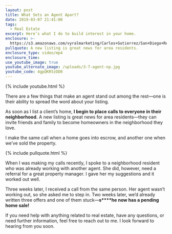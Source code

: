 ```yaml
---
layout: post
title: What Sets an Agent Apart?
date: 2019-03-07 21:41:00
tags:
  - Real Estate
excerpt: Here’s what I do to build interest in your home.
enclosure: >-
  https://s3.amazonaws.com/vyralmarketing/Carlos+Gutierrez/San+Diego+Real+Estate+Agent-+What+Sets+an+Agent+Apart_.mp4
pullquote: A new listing is great news for area residents.
enclosure_type: video/mp4
enclosure_time:
use_youtube_image: true
youtube_alternate_image: /uploads/3-7-agent-np.jpg
youtube_code: 4gpQKR5zDD0
---
```


{% include youtube.html %}

There are a few things that make an agent stand out among the rest—one is their ability to spread the word about your listing.

As soon as I list a client’s home, **I begin to place calls to everyone in their neighborhood.** A new listing is great news for area residents—they can invite friends and family to become homeowners in the neighborhood they love.

I make the same call when a home goes into escrow, and another one when we’ve sold the property.

{% include pullquote.html %}

When I was making my calls recently, I spoke to a neighborhood resident who was already working with another agent. She did, however, need a referral for a great property manager. I gave her my suggestions and it worked out well.

Three weeks later, I received a call from the same person. Her agent wasn’t working out, so she asked me to step in. Two weeks later, we’d already written three offers and one of them stuck—**s****he now has a pending home sale!**

If you need help with anything related to real estate, have any questions, or need further information, feel free to reach out to me. I look forward to hearing from you soon.